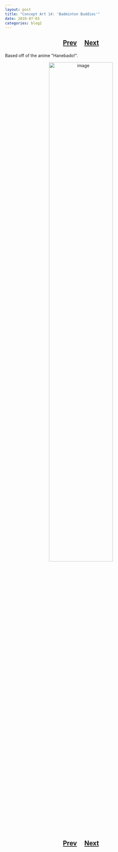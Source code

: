 ```yaml
---
layout: post
title: "Concept Art 14: 'Badminton Buddies'"
date: 2018-07-03
categories: blog2
---
```


<h2>
  <p style="text-align:center;">
    <a href="/wingsofthechorus/archive/2018/03/05/conceptart13">Prev</a>
    &nbsp;&nbsp;&nbsp;
    <a href="/wingsofthechorus/archive/2018/07/14/conceptart15">Next</a>
  </p>
</h2>

Based off of the anime "Hanebado!".

<p style="text-align:center;">
  <img src="/wingsofthechorus/images/conceptart/ca14.png" width="65%" alt="image"/>
</p>

<h2>
  <p style="text-align:center;">
    <a href="/wingsofthechorus/archive/2018/03/05/conceptart13">Prev</a>
    &nbsp;&nbsp;&nbsp;
    <a href="/wingsofthechorus/archive/2018/07/14/conceptart15">Next</a>
  </p>
</h2>

